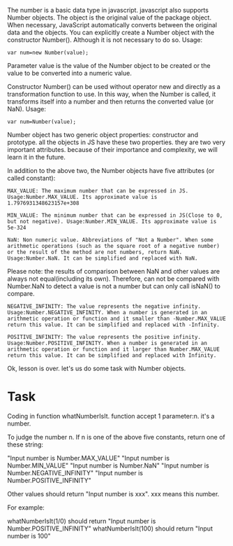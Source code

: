 The number is a basic data type in javascript. javascript also supports Number objects. The object is the original value of the package object. When necessary, JavaScript automatically converts between the original data and the objects. You can explicitly create a Number object with the constructor Number(). Although it is not necessary to do so. Usage:

	var num=new Number(value);

Parameter value is the value of the Number object to be created or the value to be converted into a numeric value.

Constructor Number() can be used without operator new and directly as a transformation function to use. In this way, when the Number is called, it transforms itself into a number and then returns the converted value (or NaN). Usage:

	var num=Number(value);

Number object has two generic object properties: constructor and prototype. all the objects in JS have these two properties. they are two very important attributes. because of their importance and complexity, we will learn it in the future.

In addition to the above two, the Number objects have five attributes (or called constant):

    MAX_VALUE: The maximum number that can be expressed in JS. Usage:Number.MAX_VALUE. Its approximate value is 1.7976931348623157e+308

    MIN_VALUE: The minimum number that can be expressed in JS(Close to 0, but not negative). Usage:Number.MIN_VALUE. Its approximate value is 5e-324

    NaN: Non numeric value. Abbreviations of "Not a Number". When some arithmetic operations (such as the square root of a negative number) or the result of the method are not numbers, return NaN. Usage:Number.NaN. It can be simplified and replaced with NaN.

Please note: the results of comparison between NaN and other values are always not equal(including its own). Therefore, can not be compared with Number.NaN to detect a value is not a number but can only call isNaN() to compare.

    NEGATIVE_INFINITY: The value represents the negative infinity. Usage:Number.NEGATIVE_INFINITY. When a number is generated in an arithmetic operation or function and it smaller than -Number.MAX_VALUE return this value. It can be simplified and replaced with -Infinity.

    POSITIVE_INFINITY: The value represents the positive infinity. Usage:Number.POSITIVE_INFINITY. When a number is generated in an arithmetic operation or function and it larger than Number.MAX_VALUE return this value. It can be simplified and replaced with Infinity.


Ok, lesson is over. let's us do some task with Number objects.
# Task

Coding in function whatNumberIsIt. function accept 1 parameter:n. it's a number.

To judge the number n. If n is one of the above five constants, return one of these string:

"Input number is Number.MAX_VALUE"
"Input number is Number.MIN_VALUE"
"Input number is Number.NaN"
"Input number is Number.NEGATIVE_INFINITY"
"Input number is Number.POSITIVE_INFINITY"

Other values should return "Input number is xxx". xxx means this number.

For example:

whatNumberIsIt(1/0) should return "Input number is Number.POSITIVE_INFINITY"
whatNumberIsIt(100) should return "Input number is 100"
